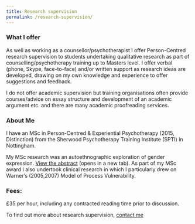 ```yaml
---
title: Research supervision
permalink: /research-supervision/
---
```

### What I offer 

As well as working as a counsellor/psychotherapist I offer Person-Centred research supervision to students undertaking qualitative research as part of counselling/psychotherapy training up to Masters level.  I offer verbal (phone, Skype, face-to-face) and/or written support as research ideas are developed, drawing on my own knowledge and experience to offer suggestions and feedback.

I do not offer academic supervision but training organisations often provide courses/advice on essay structure and development of an academic argument etc. and there are many academic proofreading services.

### About Me

I have an MSc in Person-Centred & Experiential Psychotherapy (2015, Distinction) from the Sherwood Psychotherapy Training Institute (SPTI) in Nottingham.

My MSc research was an autoethnographic exploration of gender expression. <a href="http://spti.net/Dissertations/A-15-P-06-PF.pdf" target="_blank">View the abstract</a> (opens in a new tab). As part of my MSc award I also undertook clinical research in which I particularly drew on Warner’s (2005,2007) Model of Process Vulnerability. 

### Fees:

£35 per hour, including any contracted reading time prior to discussion.

To find out more about research supervision, [contact me](../contact)
